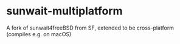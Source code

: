 # sunwait-multiplatform
A fork of sunwait4freeBSD from SF, extended to be cross-platform (compiles e.g. on macOS)
